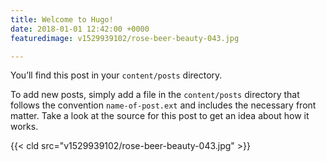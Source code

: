 ```yaml
---
title: Welcome to Hugo!
date: 2018-01-01 12:42:00 +0000
featuredimage: v1529939102/rose-beer-beauty-043.jpg

---
```

You’ll find this post in your `content/posts` directory.

To add new posts, simply add a file in the `content/posts` directory that follows the convention `name-of-post.ext` and includes the necessary front matter. Take a look at the source for this post to get an idea about how it works.

{{< cld src="v1529939102/rose-beer-beauty-043.jpg" >}}